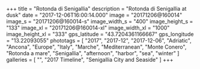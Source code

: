 +++
title = "Rotonda di Senigallia"
description = "Rotonda di Senigallia at dusk"
date = "2017-12-06T16:00:14.000"
image = "20171206@160014"
image_s = "20171206@160014-s"
image_width_s = "400"
image_height_s = "133"
image_xl = "20171206@160014-xl"
image_width_xl = "1000"
image_height_xl = "333"
gps_latitude = "43.7204361166667"
gps_longitude = "13.22093055"
phototags = [ "2017", "2017-12", "2017-12-06", "Adriatic", "Ancona", "Europe", "Italy", "Marche", "Mediterranean", "Monte Conero", "Rotonda a mare", "Senigallia", "afternoon", "harbor", "sea", "winter" ]
galleries = [ "", "2017 Timeline", "Senigallia City and Seaside" ]
+++
